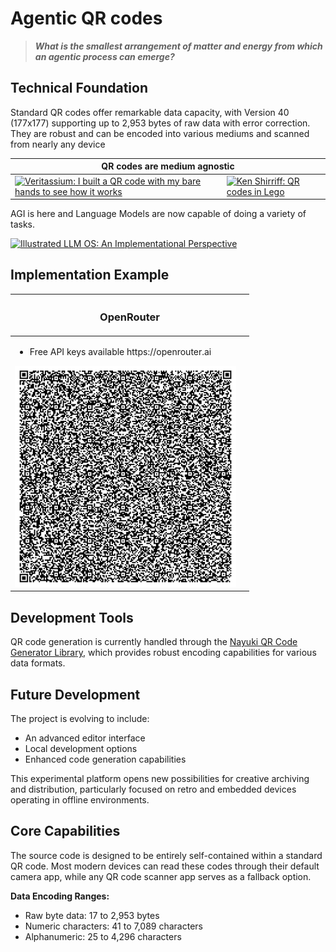 # Agentic QR codes

> ***What is the smallest arrangement of matter and energy from which an agentic process can emerge?***

## Technical Foundation

Standard QR codes offer remarkable data capacity, with Version 40 (177x177) supporting up to 2,953 bytes of raw data with error correction. They are robust and can be encoded into various mediums and scanned from nearly any device

<table>
  <thead>
    <tr>
      <th colspan=2>
        QR codes are medium agnostic
      </th>
    </tr>
  </thead>
  <tbody>
    <tr>
      <td>
        <a href="https://www.youtube.com/watch?v=w5ebcowAJD8">
          <img title="Veritassium: I built a QR code with my bare hands to see how it works" src="https://img.youtube.com/vi/w5ebcowAJD8/0.jpg" width=354>
        </a>
      </td>
      <td>
        <a href="https://www.righto.com/2009/01/qr-codes-in-lego.html">
          <img title="Ken Shirriff: QR codes in Lego" src="https://static.righto.com/images/legoqr.jpg" width=354>
        </a>
      </td>
    </tr>    
  </tbody>
</table>

AGI is here and Language Models are now capable of doing a variety of tasks. 

<a href="https://huggingface.co/blog/shivance/illustrated-llm-os"><img width="1440" title="Illustrated LLM OS: An Implementational Perspective" src="https://github.com/user-attachments/assets/7c3d07f4-a3f7-4296-9235-d640bba1fce2" /></a>

## Implementation Example

<table>
  <thead>
    <tr>
      <th colspan=2><h3>OpenRouter</h3></th>
    </tr>
  </thead>
  <tbody>
    <tr>
      <td>
        <ul>
          <li>Free API keys available https://openrouter.ai</li>
        </ul>
        <img src="./openrouter.0.1.png" width=354>
      </td>
      <td>
      </td> 
    </tr>    
  </tbody>
</table>

## Development Tools

QR code generation is currently handled through the [Nayuki QR Code Generator Library](https://www.nayuki.io/page/qr-code-generator-library), which provides robust encoding capabilities for various data formats.

## Future Development

The project is evolving to include:
- An advanced editor interface
- Local development options
- Enhanced code generation capabilities

This experimental platform opens new possibilities for creative archiving and distribution, particularly focused on retro and embedded devices operating in offline environments.

## Core Capabilities

The source code is designed to be entirely self-contained within a standard QR code. Most modern devices can read these codes through their default camera app, while any QR code scanner app serves as a fallback option.

**Data Encoding Ranges:**
- Raw byte data: 17 to 2,953 bytes
- Numeric characters: 41 to 7,089 characters
- Alphanumeric: 25 to 4,296 characters

